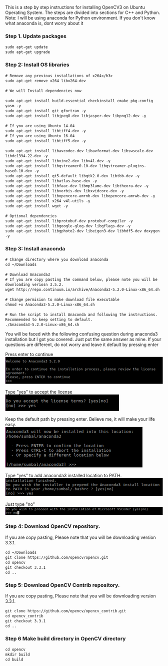 This is a step by step instructions for installing OpenCV3 on Ubuntu Operating System.
The steps are divided into sections for C++ and Python.
Note: I will be using anaconda for Python environment. If you don't know what anaconda is, dont worry about it

### Step 1. Update packages
```
sudo apt-get update
sudo apt-get upgrade
```
### Step 2: Install OS libraries
```
# Remove any previous installations of x264</h3>
sudo apt-get remove x264 libx264-dev

# We will Install dependencies now

sudo apt-get install build-essential checkinstall cmake pkg-config yasm -y
sudo apt-get install git gfortran -y
sudo apt-get install libjpeg8-dev libjasper-dev libpng12-dev -y

# If you are using Ubuntu 14.04
sudo apt-get install libtiff4-dev -y
# If you are using Ubuntu 16.04
sudo apt-get install libtiff5-dev -y

sudo apt-get install libavcodec-dev libavformat-dev libswscale-dev libdc1394-22-dev -y
sudo apt-get install libxine2-dev libv4l-dev -y
sudo apt-get install libgstreamer0.10-dev libgstreamer-plugins-base0.10-dev -y
sudo apt-get install qt5-default libgtk2.0-dev libtbb-dev -y
sudo apt-get install libatlas-base-dev -y
sudo apt-get install libfaac-dev libmp3lame-dev libtheora-dev -y
sudo apt-get install libvorbis-dev libxvidcore-dev -y
sudo apt-get install libopencore-amrnb-dev libopencore-amrwb-dev -y
sudo apt-get install x264 v4l-utils -y
sudo apt-get install wget -y

# Optional dependencies
sudo apt-get install libprotobuf-dev protobuf-compiler -y
sudo apt-get install libgoogle-glog-dev libgflags-dev -y
sudo apt-get install libgphoto2-dev libeigen3-dev libhdf5-dev doxygen -y
```

### Step 3: Install anaconda
```
# Change directory where you download anaconda
cd ~/Downloads

# Download Anaconda3  
# If you are copy pasting the command below, please note you will be downloading veriosn 3.5.2.
wget http://repo.continuum.io/archive/Anaconda3-5.2.0-Linux-x86_64.sh

# Change permision to make download file executable
chmod +x Anaconda3-5.2.0-Linux-x86_64.sh

# Run the script to install Anaconda and following the instructions. Recommended to keep setting to default.  
./Anaconda3-5.2.0-Linux-x86_64.sh
```
You will be faced with the following confusing question during anaconda3 installation but I got you covered. Just put the same answer as mine. If your questions are different,
do not worry and leave it default by pressing enter

Press enter to continue \
![ana1](Opencv_installation_images/ana1.png)

Type "yes" to accept the license\
![ana2](Opencv_installation_images/ana2.png)

Keep the default path by pressing enter. Believe me, it will make your life easy. \
![ana3](Opencv_installation_images/ana3.png)

Type "yes" to add anaconda3 installed location to PATH. \
![ana4](Opencv_installation_images/ana4.png)

Just type "no" \
![ana5](Opencv_installation_images/ana5.png)

### Step 4: Download OpenCV repository.

If you are copy pasting, Please note that you will be downloading version 3.3.1.
```
cd ~/Downloads
git clone https://github.com/opencv/opencv.git
cd opencv 
git checkout 3.3.1 
cd ..
```

### Step 5: Download OpenCV Contrib repository.
If you are copy pasting, Please note that you will be downloading version 3.3.1.
```
git clone https://github.com/opencv/opencv_contrib.git
cd opencv_contrib
git checkout 3.3.1
cd ..
```

### Step 6 Make build directory in OpenCV directory
```
cd opencv
mkdir build
cd build
```
 